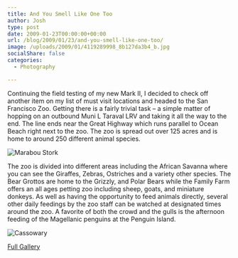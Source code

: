 ```yaml
---
title: And You Smell Like One Too
author: Josh
type: post
date: 2009-01-23T00:00:00+00:00
url: /blog/2009/01/23/and-you-smell-like-one-too/
image: /uploads/2009/01/4119289998_8b127da3b4_b.jpg
socialShare: false
categories:
  - Photography

---
```


Continuing the field testing of my new Mark II, I decided to check off another item on my list of must visit locations and headed to the San Francisco Zoo. Getting there is a fairly trivial task &#8211; a simple matter of hopping on an outbound Muni L Taraval LRV and taking it all the way to the end. The line ends near the Great Highway which runs parallel to Ocean Beach right next to the zoo. The zoo is spread out over 125 acres and is home to around 250 different animal species.

![Marabou Stork](http://farm3.static.flickr.com/2688/4119287422_a8ec00e412.jpg)

The zoo is divided into different areas including the African Savanna where you can see the Giraffes, Zebras, Ostriches and a variety other species. The Bear Grottos are home to the Grizzly, and Polar Bears while the Family Farm offers an all ages petting zoo including sheep, goats, and miniature donkeys. As well as having the opportunity to feed animals directly, several other daily feedings by the zoo staff can be watched at designated times around the zoo. A favorite of both the crowd and the gulls is the afternoon feeding of the Magellanic penguins at the Penguin Island.

![Cassowary](http://farm3.static.flickr.com/2741/4119304222_6e13ceff6f.jpg)

[Full Gallery][1]

 [1]: http://www.flickr.com/photos/quantumfish/sets/72157622839859522/